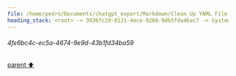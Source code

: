 ```yaml
---
file: /home/pedro/Documents/chatgpt_export/Markdown/Clean Up YAML File.md
heading_stack: <root> -> 3036fc2d-0131-4ece-9260-9db5fda4bac7 -> System -> c906f56e-5281-42ae-8f8c-e85f1623ae7e -> System -> aaa29a78-0bff-4967-a89c-a8299281843e -> User -> ef56f22f-19f1-42bd-a214-5b79de6e7c35 -> Assistant -> Steps to Clean Up the File -> Python Code to Perform These Steps -> 46afc464-1a90-4766-a3f3-4c9802264e4f -> Assistant -> 60c6cdcf-c5c3-4266-b15f-82e433f32926 -> Tool -> 3d4d27b4-e900-4388-8031-380ec6250890 -> Assistant -> aaa25102-ed61-4c87-b709-62516f83bb2c -> User -> 51b77da6-7d1a-4439-8c6f-863453a3331d -> Assistant -> Code to Auto-Escape Control Characters -> 65250812-09ae-450a-8cae-f909b1d2e1f8 -> Assistant -> 8907255b-077e-4485-94fb-31d0a0421fb2 -> Tool -> ee9bc4c0-32e0-46dd-94f4-1491089b8c02 -> Assistant -> aaa2e67d-09e1-430e-8a37-d05b96bdde98 -> User -> b6c892c1-d6c7-48da-89ef-732ad44acc9e -> Assistant -> Control Characters -> Non-Printable Characters -> aaa24ca6-b0e9-4236-a35b-521a2ea3a40b -> User -> 321337df-08f7-41e7-9799-d04771339c33 -> Assistant -> 4fe6bc4c-ec5a-4674-9e9d-43b1fd34ba59
---
```

###### 4fe6bc4c-ec5a-4674-9e9d-43b1fd34ba59
[parent ⬆️](#321337df-08f7-41e7-9799-d04771339c33)
